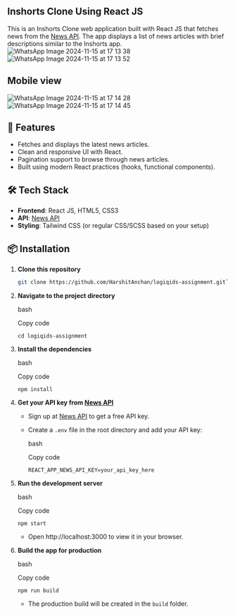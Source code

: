 
## Inshorts Clone Using React JS

This is an Inshorts Clone web application built with React JS that fetches news from the [News API](https://newsapi.org/). The app displays a list of news articles with brief descriptions similar to the Inshorts app.
![WhatsApp Image 2024-11-15 at 17 13 38](https://github.com/user-attachments/assets/50dc6c1c-da9b-49f8-8db2-4ef62fbc22c4)
![WhatsApp Image 2024-11-15 at 17 13 52](https://github.com/user-attachments/assets/59d40481-d5eb-4344-96a3-513f6e55bce6)

## Mobile view
![WhatsApp Image 2024-11-15 at 17 14 28](https://github.com/user-attachments/assets/5fe2ffa8-e89d-4372-a420-213c91acfc89)
![WhatsApp Image 2024-11-15 at 17 14 45](https://github.com/user-attachments/assets/d96196ae-a20f-45b2-a1f1-c3bc95f84e5c)


## 🚀 Features

- Fetches and displays the latest news articles.
- Clean and responsive UI with React.
- Pagination support to browse through news articles.
- Built using modern React practices (hooks, functional components).

## 🛠️ Tech Stack

- **Frontend**: React JS, HTML5, CSS3
- **API**: [News API](https://newsapi.org/)
- **Styling**: Tailwind CSS (or regular CSS/SCSS based on your setup)

## 📦 Installation

1. **Clone this repository**

   ```bash
   git clone https://github.com/HarshitAnchan/logiqids-assignment.git` 

2.  **Navigate to the project directory**
    
    bash
    
    Copy code
    
    `cd logiqids-assignment` 
    
3.  **Install the dependencies**
    
    bash
    
    Copy code
    
    `npm install` 
    
4.  **Get your API key from [News API](https://newsapi.org/)**
    
    -   Sign up at [News API](https://newsapi.org/) to get a free API key.
        
    -   Create a `.env` file in the root directory and add your API key:
        
        bash
        
        Copy code
        
        `REACT_APP_NEWS_API_KEY=your_api_key_here` 
        
5.  **Run the development server**
    
    bash
    
    Copy code
    
    `npm start` 
    
    -   Open http://localhost:3000 to view it in your browser.
6.  **Build the app for production**
    
    bash
    
    Copy code
    
    `npm run build` 
    
    -   The production build will be created in the `build` folder.
